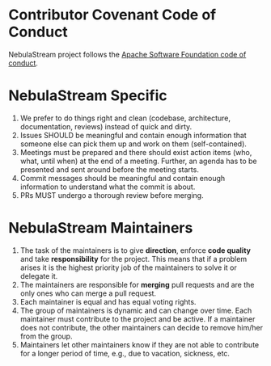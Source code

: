 <!--
 Licensed to the Apache Software Foundation (ASF) under one
 or more contributor license agreements.  See the NOTICE file
 distributed with this work for additional information
 regarding copyright ownership.  The ASF licenses this file
 to you under the Apache License, Version 2.0 (the
 "License"); you may not use this file except in compliance
 with the License.  You may obtain a copy of the License at

   http://www.apache.org/licenses/LICENSE-2.0

 Unless required by applicable law or agreed to in writing,
 software distributed under the License is distributed on an
 "AS IS" BASIS, WITHOUT WARRANTIES OR CONDITIONS OF ANY
 KIND, either express or implied.  See the License for the
 specific language governing permissions and limitations
 under the License.
-->

# Contributor Covenant Code of Conduct

NebulaStream project follows the [Apache Software Foundation code of conduct](https://www.apache.org/foundation/policies/conduct.html).

# NebulaStream Specific 
1. We prefer to do things right and clean (codebase, architecture, documentation, reviews) instead of quick and dirty.
2. Issues SHOULD be meaningful and contain enough information that someone else can pick them up and work on them (self-contained).
3. Meetings must be prepared and there should exist action items (who, what, until when) at the end of a meeting. Further, an agenda has to be presented and sent around before the meeting starts.
4. Commit messages should be meaningful and contain enough information to understand what the commit is about.
5. PRs MUST undergo a thorough review before merging. 

# NebulaStream Maintainers
1. The task of the maintainers is to give **direction**, enforce **code quality** and take **responsibility** for the project. This means that if a problem arises it is the highest priority job of the maintainers to solve it or delegate it.
2. The maintainers are responsible for **merging** pull requests and are the only ones who can merge a pull request.
3. Each maintainer is equal and has equal voting rights.
4. The group of maintainers is dynamic and can change over time. Each maintainer must contribute to the project and be active. If a maintainer does not contribute, the other maintainers can decide to remove him/her from the group.
5. Maintainers let other maintainers know if they are not able to contribute for a longer period of time, e.g., due to vacation, sickness, etc.